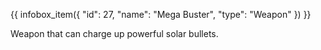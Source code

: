 {{ infobox_item({
	"id": 27,
	"name": "Mega Buster",
	"type": "Weapon"
}) }}

Weapon that can charge up powerful solar bullets.
